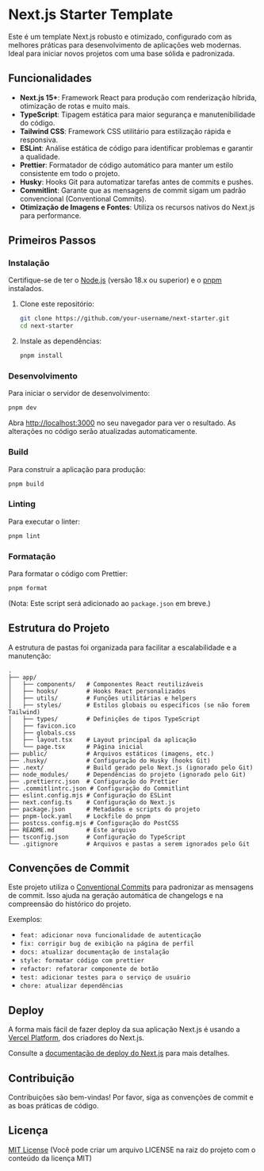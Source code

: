 # Next.js Starter Template

Este é um template Next.js robusto e otimizado, configurado com as melhores práticas para desenvolvimento de aplicações web modernas. Ideal para iniciar novos projetos com uma base sólida e padronizada.

## Funcionalidades

- **Next.js 15+**: Framework React para produção com renderização híbrida, otimização de rotas e muito mais.
- **TypeScript**: Tipagem estática para maior segurança e manutenibilidade do código.
- **Tailwind CSS**: Framework CSS utilitário para estilização rápida e responsiva.
- **ESLint**: Análise estática de código para identificar problemas e garantir a qualidade.
- **Prettier**: Formatador de código automático para manter um estilo consistente em todo o projeto.
- **Husky**: Hooks Git para automatizar tarefas antes de commits e pushes.
- **Commitlint**: Garante que as mensagens de commit sigam um padrão convencional (Conventional Commits).
- **Otimização de Imagens e Fontes**: Utiliza os recursos nativos do Next.js para performance.

## Primeiros Passos

### Instalação

Certifique-se de ter o [Node.js](https://nodejs.org/) (versão 18.x ou superior) e o [pnpm](https://pnpm.io/) instalados.

1.  Clone este repositório:
    ```bash
    git clone https://github.com/your-username/next-starter.git
    cd next-starter
    ```
2.  Instale as dependências:
    ```bash
    pnpm install
    ```

### Desenvolvimento

Para iniciar o servidor de desenvolvimento:

```bash
pnpm dev
```

Abra [http://localhost:3000](http://localhost:3000) no seu navegador para ver o resultado. As alterações no código serão atualizadas automaticamente.

### Build

Para construir a aplicação para produção:

```bash
pnpm build
```

### Linting

Para executar o linter:

```bash
pnpm lint
```

### Formatação

Para formatar o código com Prettier:

```bash
pnpm format
```

(Nota: Este script será adicionado ao `package.json` em breve.)

## Estrutura do Projeto

A estrutura de pastas foi organizada para facilitar a escalabilidade e a manutenção:

```
.
├── app/
│   ├── components/   # Componentes React reutilizáveis
│   ├── hooks/        # Hooks React personalizados
│   ├── utils/        # Funções utilitárias e helpers
│   ├── styles/       # Estilos globais ou específicos (se não forem Tailwind)
│   ├── types/        # Definições de tipos TypeScript
│   ├── favicon.ico
│   ├── globals.css
│   ├── layout.tsx    # Layout principal da aplicação
│   └── page.tsx      # Página inicial
├── public/           # Arquivos estáticos (imagens, etc.)
├── .husky/           # Configuração do Husky (hooks Git)
├── .next/            # Build gerado pelo Next.js (ignorado pelo Git)
├── node_modules/     # Dependências do projeto (ignorado pelo Git)
├── .prettierrc.json  # Configuração do Prettier
├── .commitlintrc.json # Configuração do Commitlint
├── eslint.config.mjs # Configuração do ESLint
├── next.config.ts    # Configuração do Next.js
├── package.json      # Metadados e scripts do projeto
├── pnpm-lock.yaml    # Lockfile do pnpm
├── postcss.config.mjs # Configuração do PostCSS
├── README.md         # Este arquivo
├── tsconfig.json     # Configuração do TypeScript
└── .gitignore        # Arquivos e pastas a serem ignorados pelo Git
```

## Convenções de Commit

Este projeto utiliza o [Conventional Commits](https://www.conventionalcommits.org/en/v1.0.0/) para padronizar as mensagens de commit. Isso ajuda na geração automática de changelogs e na compreensão do histórico do projeto.

Exemplos:

- `feat: adicionar nova funcionalidade de autenticação`
- `fix: corrigir bug de exibição na página de perfil`
- `docs: atualizar documentação de instalação`
- `style: formatar código com prettier`
- `refactor: refatorar componente de botão`
- `test: adicionar testes para o serviço de usuário`
- `chore: atualizar dependências`

## Deploy

A forma mais fácil de fazer deploy da sua aplicação Next.js é usando a [Vercel Platform](https://vercel.com/new?utm_medium=default-template&filter=next.js&utm_source=create-next-app&utm_campaign=create-next-app-readme), dos criadores do Next.js.

Consulte a [documentação de deploy do Next.js](https://nextjs.org/docs/app/building-your-application/deploying) para mais detalhes.

## Contribuição

Contribuições são bem-vindas! Por favor, siga as convenções de commit e as boas práticas de código.

## Licença

[MIT License](LICENSE) (Você pode criar um arquivo LICENSE na raiz do projeto com o conteúdo da licença MIT)
